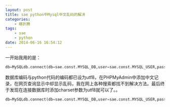 ```yaml
---
layout: post
title: sae python中Mysql中文乱码的解决
categories: 
    - 瞎折腾
tags: 
    - sae
    - python
date: 2014-06-16 16:54:12
---
```


一开始我用的是：

```python
db=MySQLdb.connect(db=sae.const.MYSQL_DB,user=sae.const.MYSQL_USER,passwd=sae.const.MYSQL_PASS,host=sae.const.MYSQL_HOST,port=int(sae.const.MYSQL_PORT))
```

数据库编码与python代码的编码都已设为utf8，在PHPMyAdmin中添加中文记录，在网页查询显示中却显示乱码，我在网上各种搜索都找不到解决方法。最后终于发现在连接数据库时添加charset参数为utf8就可以了。。

```python
db=MySQLdb.connect(db=sae.const.MYSQL_DB,user=sae.const.MYSQL_USER,passwd=sae.const.MYSQL_PASS,host=sae.const.MYSQL_HOST,port=int(sae.const.MYSQL_PORT),charset='utf8')
```
